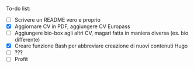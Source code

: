 To-do list:

- [ ] Scrivere un README vero e proprio
- [x] Aggiornare CV in PDF, aggiungere CV Europass
- [ ] Aggiungere bio-box agli altri CV, magari fatta in maniera diversa (es. bio differente)
- [x] Creare funzione Bash per abbreviare creazione di nuovi contenuti Hugo
- [ ] ???
- [ ] Profit

